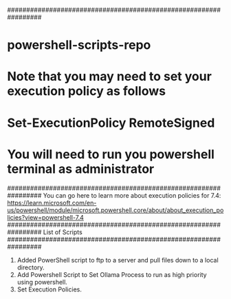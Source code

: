 #################################################################
# powershell-scripts-repo
# Note that you may need to set your execution policy as follows 
# Set-ExecutionPolicy RemoteSigned
# You will need to run you powershell terminal as administrator
#################################################################
You can go here to learn more about execution policies for 7.4:
https://learn.microsoft.com/en-us/powershell/module/microsoft.powershell.core/about/about_execution_policies?view=powershell-7.4
#################################################################
List of Scripts
#################################################################
1) Added PowerShell script to ftp to a server
   and pull files down to a local directory.
2) Add Powershell Script to Set Ollama Process
   to run as high priority using powershell.
3) Set Execution Policies.
